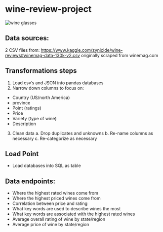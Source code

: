 # wine-review-project

![wine glasses](https://cms.splendidtable.org/sites/default/files/styles/w2000/public/wine-glasses_andresr-iStock-GettyImagesPlus-468917818-LEDE.jpg?itok=atCY6SJT)

## Data sources:
2 CSV files from:
https://www.kaggle.com/zynicide/wine-reviews#winemag-data-130k-v2.csv
originally scraped from winemag.com

## Transformations steps
1.    Load csv’s and JSON into pandas databases
2.    Narrow down columns to focus on:
-    Country (US/north America)
-    province
-    Point (ratings)
-    Price
-    Variety (type of wine)
-    Description
3.    Clean data
a.    Drop duplicates and unknowns
b.    Re-name columns as necessary
c.    Re-categorize as necessary

## Load Point
- Load databases into SQL as table

## Data endpoints:
-    Where the highest rated wines come from
-    Where the highest priced wines come from
-    Correlation between price and rating
-    What key words are used to describe wines the most
-    What key words are associated with the highest rated wines
-    Average overall rating of wine by state/region
-    Average price of wine by state/region
